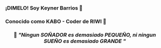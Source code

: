  
### ¡DIMELO! Soy Keyner Barrios 👋
### Conocido como **KABO** - Coder de RIWI 🚀

<div align="center">

### 💭 *"Ningun SOÑADOR es demasiado PEQUEÑO, ni ningun SUEÑO es demasiado GRANDE "*


</div>



